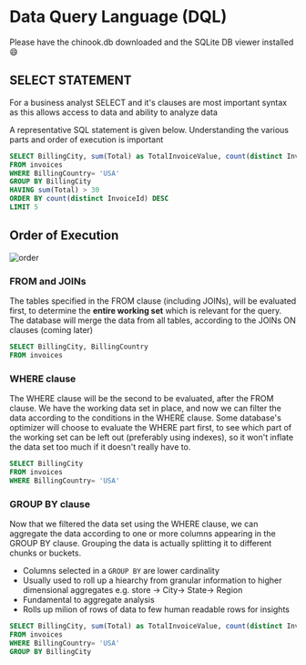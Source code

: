 # Data Query Language (DQL)

Please have the chinook.db downloaded and the SQLite DB viewer installed :smile:
## SELECT STATEMENT 
For a business analyst SELECT and it's clauses are most important syntax as this allows access to data and ability to analyze data

A representative SQL statement is given below. Understanding the various parts and order of execution is important
```sql
SELECT BillingCity, sum(Total) as TotalInvoiceValue, count(distinct InvoiceId) as Invoices
FROM invoices 
WHERE BillingCountry= 'USA'
GROUP BY BillingCity
HAVING sum(Total) > 30
ORDER BY count(distinct InvoiceId) DESC
LIMIT 5
```
## Order of Execution
![order](https://learnsql.com/blog/sql-order-of-operations/1.png)
### FROM and JOINs

The tables specified in the FROM clause (including JOINs), will be evaluated first, to determine the **entire working set** which is relevant for the query. The database will merge the data from all tables, according to the JOINs ON clauses (coming later)

```sql
SELECT BillingCity, BillingCountry
FROM invoices
```

### WHERE clause

The WHERE clause will be the second to be evaluated, after the FROM clause. We have the working data set in place, and now we can filter the data according to the conditions in the WHERE clause. Some database's optimizer will choose to evaluate the WHERE part first, to see which part of the working set can be left out (preferably using indexes), so it won't inflate the data set too much if it doesn't really have to.

```sql
SELECT BillingCity
FROM invoices 
WHERE BillingCountry= 'USA'
```

### GROUP BY clause

Now that we filtered the data set using the WHERE clause, we can aggregate the data according to one or more columns appearing in the GROUP BY clause. Grouping the data is actually splitting it to different chunks or buckets.
- Columns selected in a `GROUP BY` are lower cardinality
- Usually used to roll up a hiearchy from granular information to higher dimensional aggregates e.g. store -> City-> State-> Region
- Fundamental to aggregate analysis
- Rolls up milion of rows of data to few human readable rows for insights

```sql
SELECT BillingCity, sum(Total) as TotalInvoiceValue, count(distinct InvoiceId) as Invoices
FROM invoices 
WHERE BillingCountry= 'USA'
GROUP BY BillingCity
```

